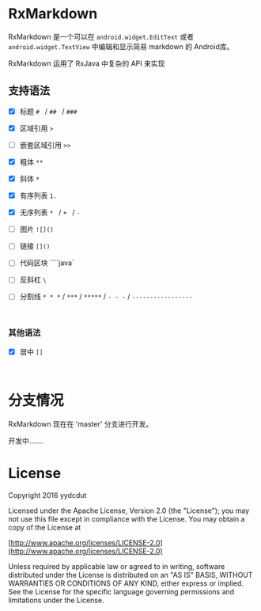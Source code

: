 # RxMarkdown

RxMarkdown 是一个可以在 `android.widget.EditText` 或者  `android.widget.TextView` 中编辑和显示简易 markdown 的 Android库。 

RxMarkdown 运用了 RxJava 中复杂的 API 来实现

## 支持语法 

- [x] 标题 `# ` / `## ` / `### `

- [x] 区域引用 `> `

- [ ] 嵌套区域引用 `>> `

- [x] 粗体 `**`

- [x] 斜体 `*`

- [x] 有序列表 `1. `

- [x] 无序列表 `* ` /  `+ ` / `- `

- [ ] 图片 `![]()`

- [ ] 链接 `[]()`

- [ ] 代码区块 ````java`

- [ ] 反斜杠 `\`

- [ ] 分割线 `* * *` / `***` / `*****` / `- - -` / `-----------------`

      ​

### 其他语法

- [x] 居中 `[]`

      ​

# 分支情况

RxMarkdown 现在在 'master' 分支进行开发。

开发中....... 

# License

Copyright 2016 yydcdut

Licensed under the Apache License, Version 2.0 (the "License"); you may not use this file except in compliance with the License. You may obtain a copy of the License at

[http://www.apache.org/licenses/LICENSE-2.0](http://www.apache.org/licenses/LICENSE-2.0)

Unless required by applicable law or agreed to in writing, software distributed under the License is distributed on an "AS IS" BASIS, WITHOUT WARRANTIES OR CONDITIONS OF ANY KIND, either express or implied. See the License for the specific language governing permissions and limitations under the License.